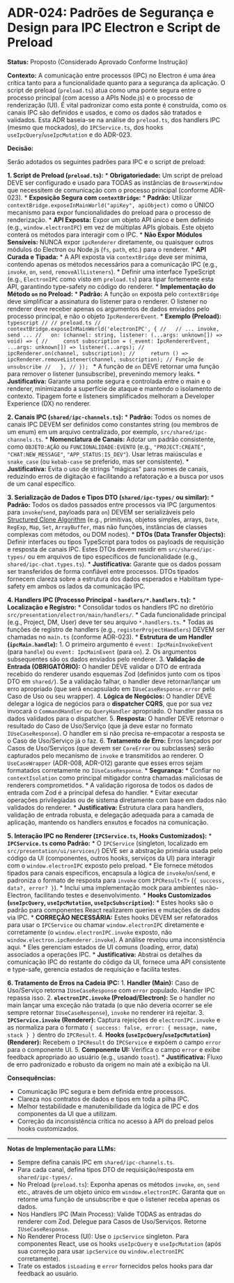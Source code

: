 # ADR-024: Padrões de Segurança e Design para IPC Electron e Script de Preload

**Status:** Proposto (Considerado Aprovado Conforme Instrução)

**Contexto:**
A comunicação entre processos (IPC) no Electron é uma área crítica tanto para a funcionalidade quanto para a segurança da aplicação. O script de preload (`preload.ts`) atua como uma ponte segura entre o processo principal (com acesso a APIs Node.js) e o processo de renderização (UI). É vital padronizar como esta ponte é construída, como os canais IPC são definidos e usados, e como os dados são tratados e validados. Esta ADR baseia-se na análise do `preload.ts`, dos handlers IPC (mesmo que mockados), do `IPCService.ts`, dos hooks `useIpcQuery`/`useIpcMutation` e do ADR-023.

**Decisão:**

Serão adotados os seguintes padrões para IPC e o script de preload:

**1. Script de Preload (`preload.ts`):**
    *   **Obrigatoriedade:** Um script de preload DEVE ser configurado e usado para TODAS as instâncias de `BrowserWindow` que necessitem de comunicação com o processo principal (conforme ADR-023).
    *   **Exposição Segura com `contextBridge`:**
        *   **Padrão:** Utilizar `contextBridge.exposeInMainWorld("apiKey", apiObject)` como o ÚNICO mecanismo para expor funcionalidades do preload para o processo de renderização.
        *   **API Exposta:** Expor um objeto API único e bem definido (e.g., `window.electronIPC`) em vez de múltiplas APIs globais. Este objeto conterá os métodos para interagir com o IPC.
        *   **Não Expor Módulos Sensíveis:** NUNCA expor `ipcRenderer` diretamente, ou quaisquer outros módulos do Electron ou Node.js (`fs`, `path`, etc.) para o renderer.
    *   **API Curada e Tipada:**
        *   A API exposta via `contextBridge` deve ser mínima, contendo apenas os métodos necessários para a comunicação IPC (e.g., `invoke`, `on`, `send`, `removeAllListeners`).
        *   Definir uma interface TypeScript (e.g., `ElectronIPC` como visto em `preload.ts`) para tipar fortemente esta API, garantindo type-safety no código do renderer.
    *   **Implementação do Método `on` no Preload:**
        *   **Padrão:** A função `on` exposta pelo `contextBridge` deve simplificar a assinatura do listener para o renderer. O listener no renderer deve receber apenas os argumentos de dados enviados pelo processo principal, e não o objeto `IpcRendererEvent`.
        *   **Exemplo (Preload):**
            ```typescript
            // // preload.ts
            // contextBridge.exposeInMainWorld('electronIPC', {
            //   // ... invoke, send ...
            //   on: (channel: string, listener: (...args: unknown[]) => void) => {
            //     const subscription = (_event: IpcRendererEvent, ...args: unknown[]) => listener(...args);
            //     ipcRenderer.on(channel, subscription);
            //     return () => ipcRenderer.removeListener(channel, subscription); // Função de unsubscribe
            //   },
            // });
            ```
        *   A função de `on` DEVE retornar uma função para remover o listener (unsubscribe), prevenindo memory leaks.
    *   **Justificativa:** Garante uma ponte segura e controlada entre o main e o renderer, minimizando a superfície de ataque e mantendo o isolamento de contexto. Tipagem forte e listeners simplificados melhoram a Developer Experience (DX) no renderer.

**2. Canais IPC (`shared/ipc-channels.ts`):**
    *   **Padrão:** Todos os nomes de canais IPC DEVEM ser definidos como constantes string (ou membros de um enum) em um arquivo centralizado, por exemplo, `src/shared/ipc-channels.ts`.
    *   **Nomenclatura de Canais:** Adotar um padrão consistente, como `OBJETO:AÇÃO` ou `FUNCIONALIDADE:EVENTO` (e.g., `"PROJECT:CREATE"`, `"CHAT:NEW_MESSAGE"`, `"APP_STATUS:IS_DEV"`). Usar letras maiúsculas e `snake_case` (ou `kebab-case` se preferido, mas ser consistente).
    *   **Justificativa:** Evita o uso de strings "mágicas" para nomes de canais, reduzindo erros de digitação e facilitando a refatoração e a busca por usos de um canal específico.

**3. Serialização de Dados e Tipos DTO (`shared/ipc-types/` ou similar):**
    *   **Padrão:** Todos os dados passados entre processos via IPC (argumentos para `invoke`/`send`, payloads para `on`) DEVEM ser serializáveis pelo [Structured Clone Algorithm](https://developer.mozilla.org/en-US/docs/Web/API/Web_Workers_API/Structured_clone_algorithm) (e.g., primitivas, objetos simples, arrays, `Date`, `RegExp`, `Map`, `Set`, `ArrayBuffer`, mas não funções, instâncias de classes complexas com métodos, ou DOM nodes).
    *   **DTOs (Data Transfer Objects):** Definir interfaces ou tipos TypeScript para todos os payloads de requisição e resposta de canais IPC. Estes DTOs devem residir em `src/shared/ipc-types/` ou em arquivos de tipo específicos de funcionalidade (e.g., `shared/ipc-chat.types.ts`).
    *   **Justificativa:** Garante que os dados possam ser transferidos de forma confiável entre processos. DTOs tipados fornecem clareza sobre a estrutura dos dados esperados e Habilitam type-safety em ambos os lados da comunicação IPC.

**4. Handlers IPC (Processo Principal - `handlers/*.handlers.ts`):**
    *   **Localização e Registro:**
        *   Consolidar todos os handlers IPC no diretório `src/presentation/electron/main/handlers/`.
        *   Cada funcionalidade principal (e.g., Project, DM, User) deve ter seu arquivo `*.handlers.ts`.
        *   Todas as funções de registro de handlers (e.g., `registerProjectHandlers`) DEVEM ser chamadas no `main.ts` (conforme ADR-023).
    *   **Estrutura de um Handler (`ipcMain.handle`):**
        1.  O primeiro argumento é `event: IpcMainInvokeEvent` (para `handle`) ou `event: IpcMainEvent` (para `on`).
        2.  Os argumentos subsequentes são os dados enviados pelo renderer.
        3.  **Validação de Entrada (OBRIGATÓRIO):** O handler DEVE validar o DTO de entrada recebido do renderer usando esquemas Zod (definidos junto com os tipos DTO em `shared/`). Se a validação falhar, o handler deve retornar/lançar um erro apropriado (que será encapsulado em `IUseCaseResponse.error` pelo Caso de Uso ou seu wrapper).
        4.  **Lógica de Negócios:** O handler DEVE delegar a lógica de negócios para o **dispatcher CQRS**, que por sua vez invocará o `CommandHandler` ou `QueryHandler` apropriado. O handler passa os dados validados para o dispatcher.
        5.  **Resposta:** O handler DEVE retornar o resultado do Caso de Uso/Serviço (que já deve estar no formato `IUseCaseResponse`). O handler em si não precisa re-empacotar a resposta se o Caso de Uso/Serviço já o faz.
        6.  **Tratamento de Erro:** Erros lançados por Casos de Uso/Serviços (que devem ser `CoreError` ou subclasses) serão capturados pelo mecanismo de `invoke` e transmitidos ao renderer. O `UseCaseWrapper` (ADR-008, ADR-012) garante que esses erros sejam formatados corretamente no `IUseCaseResponse`.
    *   **Segurança:**
        *   Confiar no `contextIsolation` como principal mitigador contra chamadas maliciosas de renderers comprometidos.
        *   A validação rigorosa de todos os dados de entrada com Zod é a principal defesa do handler.
        *   Evitar executar operações privilegiadas ou de sistema diretamente com base em dados não validados do renderer.
    *   **Justificativa:** Estrutura clara para handlers, validação de entrada robusta, e delegação adequada para a camada de aplicação, mantendo os handlers enxutos e focados na comunicação.

**5. Interação IPC no Renderer (`IPCService.ts`, Hooks Customizados):**
    *   **`IPCService.ts` como Padrão:**
        *   O `IPCService` (singleton, localizado em `src/presentation/ui/services/`) DEVE ser a abstração primária usada pelo código da UI (componentes, outros hooks, serviços da UI) para interagir com o `window.electronIPC` exposto pelo preload.
        *   Ele fornece métodos tipados para canais específicos, encapsula a lógica de `invoke`/`on`/`send`, e padroniza o formato de resposta para `invoke` com `IPCResult<T>` (`{ success, data?, error? }`).
        *   Inclui uma implementação mock para ambientes não-Electron, facilitando testes e desenvolvimento.
    *   **Hooks Customizados (`useIpcQuery`, `useIpcMutation`, `useIpcSubscription`):**
        *   Estes hooks são o padrão para componentes React realizarem queries e mutações de dados via IPC.
        *   **CORREÇÃO NECESSÁRIA:** Estes hooks DEVEM ser refatorados para usar o `IPCService` ou chamar `window.electronIPC` diretamente e corretamente (o `window.electronIPC.invoke` exposto, não `window.electron.ipcRenderer.invoke`). A análise revelou uma inconsistência aqui.
        *   Eles gerenciam estados de UI comuns (loading, error, data) associados a operações IPC.
    *   **Justificativa:** Abstrai os detalhes da comunicação IPC do restante do código da UI, fornece uma API consistente e type-safe, gerencia estados de requisição e facilita testes.

**6. Tratamento de Erros na Cadeia IPC:**
    1.  **Handler (Main):** Caso de Uso/Serviço retorna `IUseCaseResponse` com `error` populado. Handler IPC repassa isso.
    2.  **`electronIPC.invoke` (Preload/Electron):** Se o handler no main lançar uma exceção não tratada (o que não deveria ocorrer se ele sempre retornar `IUseCaseResponse`), `invoke` no renderer irá rejeitar.
    3.  **`IPCService.invoke` (Renderer):** Captura rejeições de `electronIPC.invoke` e as normaliza para o formato `{ success: false, error: { message, name, stack } }` dentro do `IPCResult`.
    4.  **Hooks (`useIpcQuery`/`useIpcMutation`) (Renderer):** Recebem o `IPCResult` do `IPCService` e expõem o campo `error` para o componente UI.
    5.  **Componente UI:** Verifica o campo `error` e exibe feedback apropriado ao usuário (e.g., usando `toast`).
    *   **Justificativa:** Fluxo de erro padronizado e robusto da origem no main até a exibição na UI.

**Consequências:**
*   Comunicação IPC segura e bem definida entre processos.
*   Clareza nos contratos de dados e tipos em toda a pilha IPC.
*   Melhor testabilidade e manutenibilidade da lógica de IPC e dos componentes da UI que a utilizam.
*   Correção da inconsistência crítica no acesso à API do preload pelos hooks customizados.

---
**Notas de Implementação para LLMs:**
*   Sempre defina canais IPC em `shared/ipc-channels.ts`.
*   Para cada canal, defina tipos DTO de requisição/resposta em `shared/ipc-types/`.
*   No Preload (`preload.ts`): Exponha apenas os métodos `invoke`, `on`, `send` etc., através de um objeto único em `window.electronIPC`. Garanta que `on` retorne uma função de unsubscribe e que o listener receba apenas os dados.
*   Nos Handlers IPC (Main Process): Valide TODAS as entradas do renderer com Zod. Delegue para Casos de Uso/Serviços. Retorne `IUseCaseResponse`.
*   No Renderer Process (UI): Use o `ipcService` singleton. Para componentes React, use os hooks `useIpcQuery` e `useIpcMutation` (após sua correção para usar `ipcService` ou `window.electronIPC` corretamente).
*   Trate os estados `isLoading` e `error` fornecidos pelos hooks para dar feedback ao usuário.
